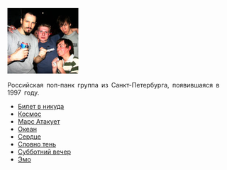 ![](15_kg_otlichnogo_pjure.jpg)

Российская поп-панк группа из Санкт-Петербурга, появившаяся в 1997 году.

* [Билет в никуда](Билет%20в%20никуда)
* [Космос](Космос)
* [Марс Атакует](Марс%20Атакует)
* [Океан](Океан)
* [Сердце](Сердце)
* [Словно тень](Словно%20тень)
* [Субботний вечер](Субботний%20вечер)
* [Эмо](Эмо)